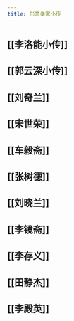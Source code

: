 ```yaml
---
title: 形意拳家小传
---
```


## [[李洛能小传]]

## [[郭云深小传]]
## [[刘奇兰]]
## [[宋世荣]]
## [[车毅斋]]
## [[张树德]]
## [[刘晓兰]]
## [[李镜斋]]
## [[李存义]]
## [[田静杰]]
## [[李殿英]]
##
